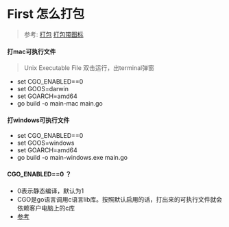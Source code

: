 # First 怎么打包
> 参考: 
> [打包](https://blog.csdn.net/m0_67401228/article/details/126101509)
> [打包带图标](https://blog.csdn.net/weixin_40581279/article/details/121126842?spm=1001.2101.3001.6661.1&utm_medium=distribute.pc_relevant_t0.none-task-blog-2%7Edefault%7ECTRLIST%7ERate-1-121126842-blog-126101509.pc_relevant_aa_2&depth_1-utm_source=distribute.pc_relevant_t0.none-task-blog-2%7Edefault%7ECTRLIST%7ERate-1-121126842-blog-126101509.pc_relevant_aa_2&utm_relevant_index=1)

#### 打mac可执行文件
> Unix Executable File 双击运行，出terminal弹窗
* set CGO_ENABLED==0 
* set GOOS=darwin
* set GOARCH=amd64
* go build -o main-mac main.go

#### 打windows可执行文件
* set CGO_ENABLED==0
* set GOOS=windows
* set GOARCH=amd64
* go build -o main-windows.exe main.go

#### CGO_ENABLED==0 ？
* 0表示静态编译，默认为1
* CGO是go语言调用c语言lib库。按照默认启用的话，打出来的可执行文件就会依赖客户电脑上的c库
* [参考](https://blog.csdn.net/qq_43580193/article/details/120305231)